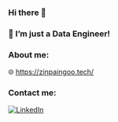 ### Hi there 👋

### 🤔 I’m just a Data Engineer!
### About me: 
:globe_with_meridians: https://zinpaingoo.tech/

### Contact me:
<a href="https://www.linkedin.com/in/min-thura-z-8929b8132/" target="_blank"><img src="https://img.shields.io/badge/LinkedIn--_.svg?style=social&logo=linkedin" alt="LinkedIn" ></a>

<!--
**zzz-gh/zzz-gh** is a ✨ _special_ ✨ repository because its `README.md` (this file) appears on your GitHub profile.

Here are some ideas to get you started:

- 🔭 I’m currently working on ...
- 🌱 I’m currently learning ...
- 👯 I’m looking to collaborate on ...
- 🤔 I’m looking for help with ...
- 💬 Ask me about ...
- 📫 How to reach me: ...
- 😄 Pronouns: ...
- ⚡ Fun fact: ...
-->
